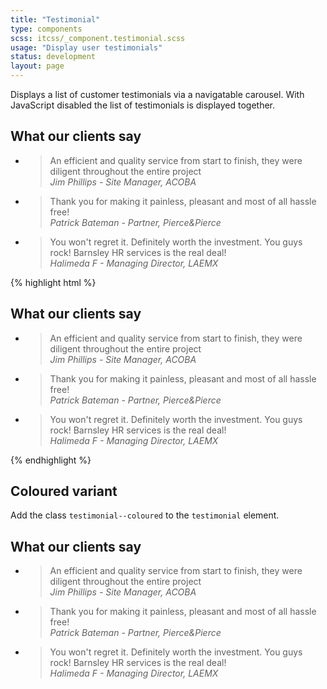 ```yaml
---
title: "Testimonial"
type: components
scss: itcss/_component.testimonial.scss
usage: "Display user testimonials"
status: development
layout: page
---
```


Displays a list of customer testimonials via a navigatable carousel. With JavaScript disabled the list of testimonials is displayed together.

<div class="example">
<div class="testimonial">
    <h2 class="testimonial__heading">What our clients say</h2>
    <ul class="testimonial__list ui-list">
        <li class="testimonial__item">
            <blockquote class="testimonial__quote">
                <div class="testimonial__text">
                    An efficient and quality service from start to finish,
                    they were diligent throughout the entire project
                </div>
                <footer>
                    <cite class="testimonial__author">Jim Phillips - Site Manager, ACOBA</cite>
                </footer>
            </blockquote>
        </li>
        <li class="testimonial__item">
            <blockquote class="testimonial__quote">
                <div class="testimonial__text">
                    Thank you for making it painless, pleasant and most of all hassle free!
                </div>
                <footer>
                    <cite class="testimonial__author">Patrick Bateman - Partner, Pierce&amp;Pierce</cite>
                </footer>
            </blockquote>
        </li>
        <li class="testimonial__item">
            <blockquote class="testimonial__quote">
                <div class="testimonial__text">
                    You won't regret it. Definitely worth the investment. You guys rock! Barnsley HR services is the real deal!
                </div>
                <footer>
                    <cite class="testimonial__author">Halimeda F - Managing Director, LAEMX</cite>
                </footer>
            </blockquote>
        </li>
    </ul>
</div>
</div>

{% highlight html %}
<div class="testimonial">
    <h2 class="testimonial__heading">What our clients say</h2>
    <ul class="testimonial__list ui-list">
        <li class="testimonial__item">
            <blockquote class="testimonial__quote">
                <div class="testimonial__text">
                    An efficient and quality service from start to finish,
                    they were diligent throughout the entire project
                </div>
                <footer>
                    <cite class="testimonial__author">Jim Phillips - Site Manager, ACOBA</cite>
                </footer>
            </blockquote>
        </li>
        <li class="testimonial__item">
            <blockquote class="testimonial__quote">
                <div class="testimonial__text">
                    Thank you for making it painless, pleasant and most of all hassle free!
                </div>
                <footer>
                    <cite class="testimonial__author">Patrick Bateman - Partner, Pierce&amp;Pierce</cite>
                </footer>
            </blockquote>
        </li>
        <li class="testimonial__item">
            <blockquote class="testimonial__quote">
                <div class="testimonial__text">
                    You won't regret it. Definitely worth the investment. You guys rock! Barnsley HR services is the real deal!
                </div>
                <footer>
                    <cite class="testimonial__author">Halimeda F - Managing Director, LAEMX</cite>
                </footer>
            </blockquote>
        </li>
    </ul>
</div>
{% endhighlight %}

## Coloured variant

Add the class `testimonial--coloured` to the `testimonial` element.

<div class="example">
<div class="testimonial testimonial--coloured">
    <h2 class="testimonial__heading">What our clients say</h2>
    <ul class="testimonial__list ui-list">
        <li class="testimonial__item">
            <blockquote class="testimonial__quote">
                <div class="testimonial__text">
                    An efficient and quality service from start to finish,
                    they were diligent throughout the entire project
                </div>
                <footer>
                    <cite class="testimonial__author">Jim Phillips - Site Manager, ACOBA</cite>
                </footer>
            </blockquote>
        </li>
        <li class="testimonial__item">
            <blockquote class="testimonial__quote">
                <div class="testimonial__text">
                    Thank you for making it painless, pleasant and most of all hassle free!
                </div>
                <footer>
                    <cite class="testimonial__author">Patrick Bateman - Partner, Pierce&amp;Pierce</cite>
                </footer>
            </blockquote>
        </li>
        <li class="testimonial__item">
            <blockquote class="testimonial__quote">
                <div class="testimonial__text">
                    You won't regret it. Definitely worth the investment. You guys rock! Barnsley HR services is the real deal!
                </div>
                <footer>
                    <cite class="testimonial__author">Halimeda F - Managing Director, LAEMX</cite>
                </footer>
            </blockquote>
        </li>
    </ul>
</div>
</div>